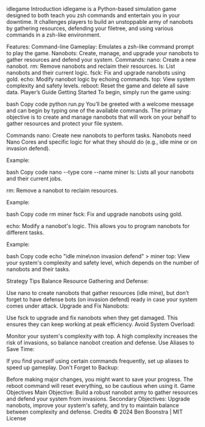 idlegame
Introduction
idlegame is a Python-based simulation game designed to both teach you zsh commands and entertain you in your downtime. It challenges players to build an unstoppable army of nanobots by gathering resources, defending your filetree, and using various commands in a zsh-like environment.

Features:
Command-line Gameplay: Emulates a zsh-like command prompt to play the game.
Nanobots: Create, manage, and upgrade your nanobots to gather resources and defend your system.
Commands:
nano: Create a new nanobot.
rm: Remove nanobots and reclaim their resources.
ls: List nanobots and their current logic.
fsck: Fix and upgrade nanobots using gold.
echo: Modify nanobot logic by echoing commands.
top: View system complexity and safety levels.
reboot: Reset the game and delete all save data.
Player’s Guide
Getting Started
To begin, simply run the game using:

bash
Copy code
python run.py
You’ll be greeted with a welcome message and can begin by typing one of the available commands. The primary objective is to create and manage nanobots that will work on your behalf to gather resources and protect your file system.

Commands
nano: Create new nanobots to perform tasks. Nanobots need Nano Cores and specific logic for what they should do (e.g., idle mine or on invasion defend).

Example:

bash
Copy code
nano --type core --name miner
ls: Lists all your nanobots and their current jobs.

rm: Remove a nanobot to reclaim resources.

Example:

bash
Copy code
rm miner
fsck: Fix and upgrade nanobots using gold.

echo: Modify a nanobot's logic. This allows you to program nanobots for different tasks.

Example:

bash
Copy code
echo "idle mine\non invasion defend" > miner
top: View your system's complexity and safety level, which depends on the number of nanobots and their tasks.

Strategy Tips
Balance Resource Gathering and Defense:

Use nano to create nanobots that gather resources (idle mine), but don’t forget to have defense bots (on invasion defend) ready in case your system comes under attack.
Upgrade and Fix Nanobots:

Use fsck to upgrade and fix nanobots when they get damaged. This ensures they can keep working at peak efficiency.
Avoid System Overload:

Monitor your system's complexity with top. A high complexity increases the risk of invasions, so balance nanobot creation and defense.
Use Aliases to Save Time:

If you find yourself using certain commands frequently, set up aliases to speed up gameplay.
Don't Forget to Backup:

Before making major changes, you might want to save your progress. The reboot command will reset everything, so be cautious when using it.
Game Objectives
Main Objective: Build a robust nanobot army to gather resources and defend your system from invasions.
Secondary Objectives: Upgrade nanobots, improve your system's safety, and try to maintain balance between complexity and defense.
Credits
© 2024 Ben Boonstra | MIT License